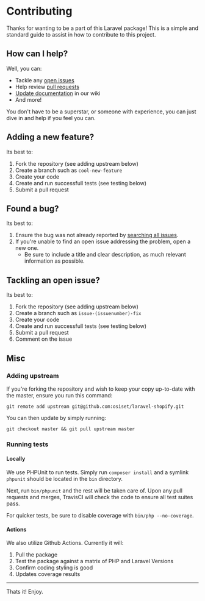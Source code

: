# Contributing

Thanks for wanting to be a part of this Laravel package! This is a simple and standard guide to assist in how to contribute to this project.

## How can I help?

Well, you can:

+ Tackle any [open issues](https://github.com/osiset/laravel-shopify/issues)
+ Help review [pull requests](https://github.com/osiset/laravel-shopify/pulls)
+ [Update documentation](https://github.com/osiset/laravel-shopify/wiki) in our wiki
+ And more!

You don't have to be a superstar, or someone with experience, you can just dive in and help if you feel you can.

## Adding a new feature?

Its best to:

1. Fork the repository (see adding upstream below)
2. Create a branch such as `cool-new-feature`
3. Create your code
4. Create and run successfull tests (see testing below)
5. Submit a pull request

## Found a bug?

Its best to:

1. Ensure the bug was not already reported by [searching all issues](https://github.com/osiset/laravel-shopify/issues?q=).
2. If you're unable to find an open issue addressing the problem, open a new one.
    * Be sure to include a title and clear description, as much relevant information as possible.

## Tackling an open issue?

Its best to:

1. Fork the repository (see adding upstream below)
2. Create a branch such as `issue-(issuenumber)-fix`
3. Create your code
4. Create and run successfull tests (see testing below)
5. Submit a pull request
6. Comment on the issue

## Misc

### Adding upstream

If you're forking the repository and wish to keep your copy up-to-date with the master, ensure you run this command:

`git remote add upstream git@github.com:osiset/laravel-shopify.git`

You can then update by simply running:

`git checkout master && git pull upstream master`

### Running tests

#### Locally

We use PHPUnit to run tests. Simply run `composer install` and a symlink `phpunit` should be located in the `bin` directory.

Next, run `bin/phpunit` and the rest will be taken care of. Upon any pull requests and merges, TravisCI will check the code to ensure all test suites pass.

For quicker tests, be sure to disable coverage with `bin/php --no-coverage`.

#### Actions

We also utilize Github Actions. Currently it will:

1. Pull the package
2. Test the package against a matrix of PHP and Laravel Versions
3. Confirm coding styling is good
4. Updates coverage results

-----

Thats it! Enjoy.
